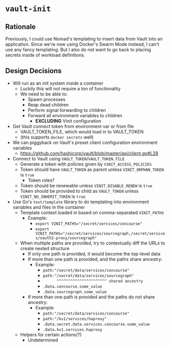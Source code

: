 # `vault-init`

## Rationale

Previously, I could use Nomad's templating to insert data from Vault into an application.
Since we're now using Docker's Swarm Mode instead, I can't use any fancy templating.
But I also do not want to go back to placing secrets inside of workload definitions.

## Design Decisions

- Will run as an init system inside a container
  - Luckily this will not require a ton of functionality
  - We need to be able to:
    - Spawn processes
    - Reap dead children
    - Perform signal forwarding to children
    - Forward all environment variables to children
      - **EXCLUDING** Vinit configuration
- Get Vault connect token from environment var or from file
  - VAULT_TOKEN_FILE, which would load in to VAULT_TOKEN
  - (this supports `docker secrets` well)
- We can piggyback on Vault's preset client configuration environment variables
  - https://github.com/hashicorp/vault/blob/master/api/client.go#L28
- Connect to Vault using `VAULT_TOKEN`/`VAULT_TOKEN_FILE`
  - Generate a token with policies given by `VINIT_ACCESS_POLICIES`
  - Token should have `VAULT_TOKEN` as parent unless `VINIT_ORPHAN_TOKEN` is `true`
    - Token roles?
  - Token should be renewable unless `VINIT_DISABLE_RENEW` is `true`
  - Token should be provided to child as `VAULT_TOKEN` unless `VINIT_NO_INHERIT_TOKEN` is `true`
- Use Go's `text/template` library to do templating into environment variables and files in the container
  - Template context loaded in based on comma-separated `VINIT_PATHS`
    - Example:
      - `export VINIT_PATHS="/secret/services/concourse"`
      - `export VINIT_PATHS="/secret/services/sourcegraph,/secret/services/oauth2-proxy/sourcegraph"`
  - When multiple paths are provided, try to contextually diff the URLs to create nested structure
    - If only one path is provided, it would become the top-level data
    - If more than one path is provided, and the paths share ancestry:
      - Example:
        - `path:"/secret/data/services/concourse"`
        - `path:"/secret/data/services/sourcegraph"`
        - `      ^^^^^^^^^^^^^^^^^^^^^^ shared ancestry`
        - `.Data.concourse.some_value`
        - `.Data.sourcegraph.some_value`
    - If more than one path is provided and the paths do not share ancestry:
      - Example:
        - `path:"/secret/data/services/concourse"`
        - `path:"/kv1/services/haproxy"`
        - `.Data.secret.data.services.concourse.some_value`
        - `.Data.kv1.services.haproxy`
  - Helpers for certain actions(?)
    - Undetermined
